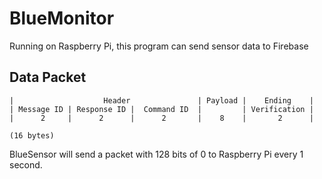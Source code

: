 # BlueMonitor

Running on Raspberry Pi, this program can send sensor data to Firebase

## Data Packet

```
|                    Header               | Payload |    Ending    |
| Message ID | Response ID |  Command ID  |         | Verification |
|      2     |      2      |      2       |    8    |       2      |

(16 bytes)
```

BlueSensor will send a packet with 128 bits of 0 to Raspberry Pi every 1 second.
